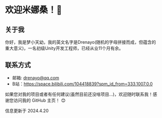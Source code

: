 # 欢迎米娜桑！👻

## 关于我
你好，我是梦小天幼，我的英文名字是Drenayo(随机的字母拼接而成，但蕴含的重大意义)，一名初级Unity开发工程师，已经从业11个月有余。

## 联系方式
- 邮箱: drenayo@qq.com
- B站：https://space.bilibili.com/104418839?spm_id_from=333.1007.0.0

如果您对我的项目或者有任何建议(虽然目前还没啥项目...)，欢迎随时联系我！感谢您访问我的 GitHub 主页！ 😊

信息更新于 2024.4.20
